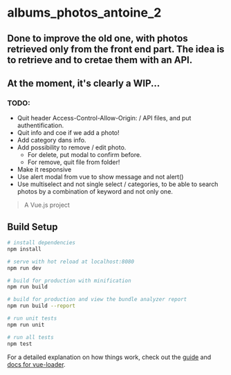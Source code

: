 # albums_photos_antoine_2

##  Done to improve the old one, with photos retrieved only from the front end part. The idea is to retrieve and to cretae them with an API.

## At the moment, it's clearly a WIP... 

### TODO:
- Quit header Access-Control-Allow-Origin: / API files, and put authentification.
- Quit info and coe if we add a photo!
- Add category dans info.
- Add possibility to remove / edit photo.
  - For delete, put modal to confirm before.
  - For remove, quit file from folder!
- Make it responsive
- Use alert modal from vue to show message and not alert()
- Use multiselect and not single select / categories, to be able to search photos by a combination of keyword and not only one.

> A Vue.js project

## Build Setup

``` bash
# install dependencies
npm install

# serve with hot reload at localhost:8080
npm run dev

# build for production with minification
npm run build

# build for production and view the bundle analyzer report
npm run build --report

# run unit tests
npm run unit

# run all tests
npm test
```

For a detailed explanation on how things work, check out the [guide](http://vuejs-templates.github.io/webpack/) and [docs for vue-loader](http://vuejs.github.io/vue-loader).
